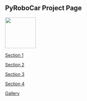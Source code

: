 ## PyRoboCar Project Page

<img src="https://larguncw.github.io/PyRoboCar/pages/images/PiCar.jpeg" width="100"/>

<a href="https://larguncw.github.io/PyRoboCar/pages/section_1">Section 1</a>

<a href="https://larguncw.github.io/PyRoboCar/pages/section_2">Section 2</a>

<a href="https://larguncw.github.io/PyRoboCar/pages/section_3">Section 3</a>

<a href="https://larguncw.github.io/PyRoboCar/pages/section_4">Section 4</a>

<a href="https://larguncw.github.io/PyRoboCar/pages/images/sec1image1">Gallery</a>


